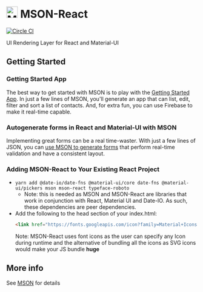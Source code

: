 # <img src="https://raw.githubusercontent.com/redgeoff/mson/main/mson.png" alt="MSON" width="30" height="30" /> MSON-React
[![Circle CI](https://circleci.com/gh/redgeoff/mson-react.svg?style=svg&circle-token=784da4ce47a1008cd384a42ecd6d4756ac62db3d833b07cdda)](https://circleci.com/gh/redgeoff/mson-react)

UI Rendering Layer for React and Material-UI

## Getting Started

### Getting Started App

The best way to get started with MSON is to play with the [Getting Started App](https://github.com/redgeoff/mson-getting-started). In just a few lines of MSON, you'll generate an app that can list, edit, filter and sort a list of contacts. And, for extra fun, you can use Firebase to make it real-time capable.

### Autogenerate forms in React and Material-UI with MSON

Implementing great forms can be a real time-waster. With just a few lines of JSON, you can [use MSON to generate forms](https://redgeoff.com/posts/mson-react-material-ui-form/) that perform real-time validation and have a consistent layout.

### Adding MSON-React to Your Existing React Project

  - `yarn add @date-io/date-fns @material-ui/core date-fns @material-ui/pickers mson mson-react typeface-roboto`
    - Note: this is needed as MSON and MSON-React are libraries that work in conjunction with React, Material UI and Date-IO. As such, these dependencies are peer dependencies.
  - Add the following to the head section of your index.html:
    ```html
    <link href="https://fonts.googleapis.com/icon?family=Material+Icons" rel="stylesheet">
    ```
    Note: MSON-React uses font icons as the user can specify any Icon during runtime and the alternative of bundling all the icons as SVG icons would make your JS bundle **huge**

## More info

See [MSON](https://github.com/redgeoff/mson) for details
